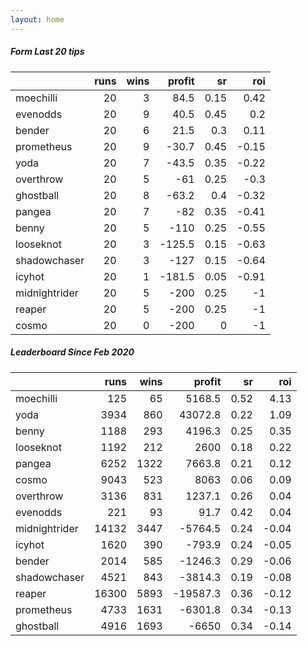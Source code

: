 ```yaml
---   
layout: home   
---   
```



##### Form Last 20 tips   

|               |   runs |   wins |   profit |   sr |   roi |
|:--------------|-------:|-------:|---------:|-----:|------:|
| moechilli     |     20 |      3 |     84.5 | 0.15 |  0.42 |
| evenodds      |     20 |      9 |     40.5 | 0.45 |  0.2  |
| bender        |     20 |      6 |     21.5 | 0.3  |  0.11 |
| prometheus    |     20 |      9 |    -30.7 | 0.45 | -0.15 |
| yoda          |     20 |      7 |    -43.5 | 0.35 | -0.22 |
| overthrow     |     20 |      5 |    -61   | 0.25 | -0.3  |
| ghostball     |     20 |      8 |    -63.2 | 0.4  | -0.32 |
| pangea        |     20 |      7 |    -82   | 0.35 | -0.41 |
| benny         |     20 |      5 |   -110   | 0.25 | -0.55 |
| looseknot     |     20 |      3 |   -125.5 | 0.15 | -0.63 |
| shadowchaser  |     20 |      3 |   -127   | 0.15 | -0.64 |
| icyhot        |     20 |      1 |   -181.5 | 0.05 | -0.91 |
| midnightrider |     20 |      5 |   -200   | 0.25 | -1    |
| reaper        |     20 |      5 |   -200   | 0.25 | -1    |
| cosmo         |     20 |      0 |   -200   | 0    | -1    |

##### Leaderboard Since Feb 2020   

|               |   runs |   wins |   profit |   sr |   roi |
|:--------------|-------:|-------:|---------:|-----:|------:|
| moechilli     |    125 |     65 |   5168.5 | 0.52 |  4.13 |
| yoda          |   3934 |    860 |  43072.8 | 0.22 |  1.09 |
| benny         |   1188 |    293 |   4196.3 | 0.25 |  0.35 |
| looseknot     |   1192 |    212 |   2600   | 0.18 |  0.22 |
| pangea        |   6252 |   1322 |   7663.8 | 0.21 |  0.12 |
| cosmo         |   9043 |    523 |   8063   | 0.06 |  0.09 |
| overthrow     |   3136 |    831 |   1237.1 | 0.26 |  0.04 |
| evenodds      |    221 |     93 |     91.7 | 0.42 |  0.04 |
| midnightrider |  14132 |   3447 |  -5764.5 | 0.24 | -0.04 |
| icyhot        |   1620 |    390 |   -793.9 | 0.24 | -0.05 |
| bender        |   2014 |    585 |  -1246.3 | 0.29 | -0.06 |
| shadowchaser  |   4521 |    843 |  -3814.3 | 0.19 | -0.08 |
| reaper        |  16300 |   5893 | -19587.3 | 0.36 | -0.12 |
| prometheus    |   4733 |   1631 |  -6301.8 | 0.34 | -0.13 |
| ghostball     |   4916 |   1693 |  -6650   | 0.34 | -0.14 |